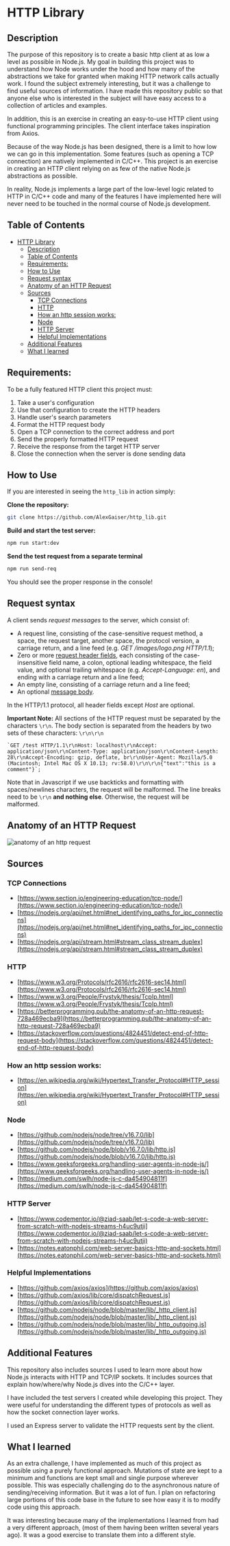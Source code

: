 # HTTP Library

## Description

The purpose of this repository is to create a basic http client at as low a level as possible in Node.js. My goal in building this project was to understand how Node works under the hood and how many of the abstractions we take for granted when making HTTP network calls actually work. I found the subject extremely interesting, but it was a challenge to find useful sources of information. I have made this repository public so that anyone else who is interested in the subject will have easy access to a collection of articles and examples.

In addition, this is an exercise in creating an easy-to-use HTTP client using functional programming principles. The client interface takes inspiration from Axios.

Because of the way Node.js has been designed, there is a limit to how low we can go in this implementation. Some features (such as opening a TCP connection) are natively implemented in C/C++. This project is an exercise in creating an HTTP client relying on as few of the native Node.js abstractions as possible. 

In reality, Node.js implements a large part of the low-level logic related to HTTP in C/C++ code and many of the features I have implemented here will never need to be touched in the normal course of Node.js development. 

## Table of Contents

- [HTTP Library](#http-library)
  - [Description](#description)
  - [Table of Contents](#table-of-contents)
  - [Requirements:](#requirements)
  - [How to Use](#how-to-use)
  - [Request syntax](#request-syntax)
  - [Anatomy of an HTTP Request](#anatomy-of-an-http-request)
  - [Sources](#sources)
    - [TCP Connections](#tcp-connections)
    - [HTTP](#http)
    - [How an http session works:](#how-an-http-session-works)
    - [Node](#node)
    - [HTTP Server](#http-server)
    - [Helpful Implementations](#helpful-implementations)
  - [Additional Features](#additional-features)
  - [What I learned](#what-i-learned)
## Requirements:

To be a fully featured HTTP client this project must: 

1. Take a user's configuration
2. Use that configuration to create the HTTP headers
3. Handle user's search parameters
4. Format the HTTP request body
5. Open a TCP connection to the correct address and port
6. Send the properly formatted HTTP request
7. Receive the response from the target HTTP server
8. Close the connection when the server is done sending data

## How to Use

If you are interested in seeing the `http_lib` in action simply: 

**Clone the repository:**

```bash
git clone https://github.com/AlexGaiser/http_lib.git
```

**Build and start the test server:**
```bash
npm run start:dev
```

**Send the test request from a separate terminal**
```bash
npm run send-req

```

You should see the proper response in the console!

## Request syntax

A client sends  _request messages_  to the server, which consist of:

-   A request line, consisting of the case-sensitive request method, a  space, the request target, another space, the protocol version, a carriage return, and a  line feed (e.g.  _GET /images/logo.png HTTP/1.1_);
-   Zero or more  [request header fields](https://en.wikipedia.org/wiki/HTTP_request_header_field "HTTP request header field"), each consisting of the case-insensitive field name, a colon, optional leading whitespace, the field value, and optional trailing whitespace (e.g.  _Accept-Language: en_), and ending with a carriage return and a line feed;
-   An empty line, consisting of a carriage return and a line feed;
-   An optional  [message body](https://en.wikipedia.org/wiki/HTTP_message_body "HTTP message body").

In the HTTP/1.1 protocol, all header fields except  _Host_  are optional.

**Important Note:** All sections of the HTTP request must be separated by the characters `\r\n`. The body section is separated from the headers by two sets of these characters: `\r\n\r\n`

```
`GET /test HTTP/1.1\r\nHost: localhost\r\nAccept: application/json\r\nContent-Type: application/json\r\nContent-Length: 28\r\nAccept-Encoding: gzip, deflate, br\r\nUser-Agent: Mozilla/5.0 (Macintosh; Intel Mac OS X 10.13; rv:58.0)\r\n\r\n{"text":"this is a comment"}`;

```
Note that in Javascript if we use backticks and formatting with spaces/newlines characters, the request will be malformed. The line breaks need to be `\r\n` **and nothing else**. Otherwise, the request will be malformed.

## Anatomy of an HTTP Request
![anatomy of an http request](https://developer.mozilla.org/en-US/docs/Web/HTTP/Messages/http_response_headers3.png)

## Sources
### TCP Connections
- [https://www.section.io/engineering-education/tcp-node/](https://www.section.io/engineering-education/tcp-node/)
- [https://nodejs.org/api/net.html#net_identifying_paths_for_ipc_connections](https://nodejs.org/api/net.html#net_identifying_paths_for_ipc_connections)
- [https://nodejs.org/api/stream.html#stream_class_stream_duplex](https://nodejs.org/api/stream.html#stream_class_stream_duplex)

### HTTP
- [https://www.w3.org/Protocols/rfc2616/rfc2616-sec14.html](https://www.w3.org/Protocols/rfc2616/rfc2616-sec14.html)
- [https://www.w3.org/People/Frystyk/thesis/TcpIp.html](https://www.w3.org/People/Frystyk/thesis/TcpIp.html)
- [https://betterprogramming.pub/the-anatomy-of-an-http-request-728a469ecba9](https://betterprogramming.pub/the-anatomy-of-an-http-request-728a469ecba9)
- [https://stackoverflow.com/questions/4824451/detect-end-of-http-request-body](https://stackoverflow.com/questions/4824451/detect-end-of-http-request-body)

### How an http session works:
- [https://en.wikipedia.org/wiki/Hypertext_Transfer_Protocol#HTTP_session](https://en.wikipedia.org/wiki/Hypertext_Transfer_Protocol#HTTP_session)

### Node
- [https://github.com/nodejs/node/tree/v16.7.0/lib](https://github.com/nodejs/node/tree/v16.7.0/lib)
- [https://github.com/nodejs/node/blob/v16.7.0/lib/http.js](https://github.com/nodejs/node/blob/v16.7.0/lib/http.js)
- [https://www.geeksforgeeks.org/handling-user-agents-in-node-js/](https://www.geeksforgeeks.org/handling-user-agents-in-node-js/)
- [https://medium.com/swlh/node-js-c-da454904811f](https://medium.com/swlh/node-js-c-da454904811f)

### HTTP Server
- [https://www.codementor.io/@ziad-saab/let-s-code-a-web-server-from-scratch-with-nodejs-streams-h4uc9utji](https://www.codementor.io/@ziad-saab/let-s-code-a-web-server-from-scratch-with-nodejs-streams-h4uc9utji)
- [https://notes.eatonphil.com/web-server-basics-http-and-sockets.html](https://notes.eatonphil.com/web-server-basics-http-and-sockets.html)

### Helpful Implementations
- [https://github.com/axios/axios](https://github.com/axios/axios)
- [https://github.com/axios/lib/core/dispatchRequest.js](https://github.com/axios/lib/core/dispatchRequest.js)
- [https://github.com/nodejs/node/blob/master/lib/_http_client.js](https://github.com/nodejs/node/blob/master/lib/_http_client.js)
- [https://github.com/nodejs/node/blob/master/lib/_http_outgoing.js](https://github.com/nodejs/node/blob/master/lib/_http_outgoing.js)


## Additional Features

This repository also includes sources I used to learn more about how Node.js interacts with HTTP and TCP/IP sockets. It includes sources that explain how/where/why Node.js dives into the C/C++ layer.

I have included the test servers I created while developing this project. They were useful for understanding the different types of protocols as well as how the socket connection layer works. 

I used an Express server to validate the HTTP requests sent by the client.




## What I learned

As an extra challenge, I have implemented as much of this project as possible using a purely functional approach. Mutations of state are kept to a minimum and functions are kept small and single purpose wherever possible. This was especially challenging do to the asynchronous nature of sending/receiving information. But it was a lot of fun. I plan on refactoring large portions of this code base in the future to see how easy it is to modify code using this approach.

It was interesting because many of the implementations I learned from had a very different approach, (most of them having been written several years ago). It was a good exercise to translate them into a different style.
